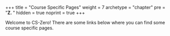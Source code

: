 +++
title = "Course Specific Pages"
weight = 7
archetype = "chapter"
pre = "<b>Z. </b>"
hidden = true
noprint = true
+++

Welcome to CS-Zero! There are some links below where you can find some course specific pages.

